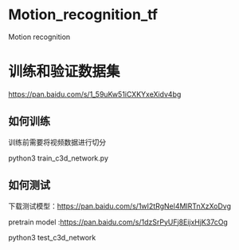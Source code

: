 # Motion_recognition_tf
Motion recognition

# 训练和验证数据集
https://pan.baidu.com/s/1_59uKw51iCXKYxeXidv4bg

## 如何训练
训练前需要将视频数据进行切分

python3 train_c3d_network.py

## 如何测试
下载测试模型：https://pan.baidu.com/s/1wI2tRgNel4MIRTnXzXoDvg

pretrain model :https://pan.baidu.com/s/1dzSrPyUFj8EijxHjK37cOg

python3 test_c3d_network

